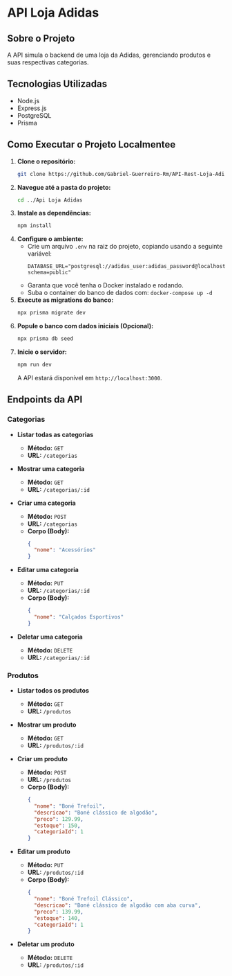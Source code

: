 # API Loja Adidas

## Sobre o Projeto

 A API simula o backend de uma loja da Adidas, gerenciando produtos e suas respectivas categorias.

## Tecnologias Utilizadas

* Node.js
* Express.js
* PostgreSQL
* Prisma

## Como Executar o Projeto Localmentee

1.  **Clone o repositório:**
    ```bash
    git clone https://github.com/Gabriel-Guerreiro-Rm/API-Rest-Loja-Adidas.git
    ```
2.  **Navegue até a pasta do projeto:**
    ```bash
    cd ../Api Loja Adidas
    ```
3.  **Instale as dependências:**
    ```bash
    npm install
    ```
4.  **Configure o ambiente:**
    * Crie um arquivo `.env` na raiz do projeto, copiando usando a seguinte variável:
        ```env
        DATABASE_URL="postgresql://adidas_user:adidas_password@localhost:5432/adidas_db?schema=public"
        ```
    * Garanta que você tenha o Docker instalado e rodando.
    * Suba o container do banco de dados com: `docker-compose up -d`
5.  **Execute as migrations do banco:**
    ```bash
    npx prisma migrate dev
    ```
6.  **Popule o banco com dados iniciais (Opcional):**
    ```bash
    npx prisma db seed
    ```
7.  **Inicie o servidor:**
    ```bash
    npm run dev
    ```
    A API estará disponível em `http://localhost:3000`.

## Endpoints da API

### Categorias

* **Listar todas as categorias**
    * **Método:** `GET`
    * **URL:** `/categorias`

* **Mostrar uma categoria**
    * **Método:** `GET`
    * **URL:** `/categorias/:id`

* **Criar uma categoria**
    * **Método:** `POST`
    * **URL:** `/categorias`
    * **Corpo (Body):**
        ```json
        {
          "nome": "Acessórios"
        }
        ```

* **Editar uma categoria**
    * **Método:** `PUT`
    * **URL:** `/categorias/:id`
    * **Corpo (Body):**
        ```json
        {
          "nome": "Calçados Esportivos"
        }
        ```

* **Deletar uma categoria**
    * **Método:** `DELETE`
    * **URL:** `/categorias/:id`

### Produtos

* **Listar todos os produtos**
    * **Método:** `GET`
    * **URL:** `/produtos`

* **Mostrar um produto**
    * **Método:** `GET`
    * **URL:** `/produtos/:id`

* **Criar um produto**
    * **Método:** `POST`
    * **URL:** `/produtos`
    * **Corpo (Body):**
        ```json
        {
          "nome": "Boné Trefoil",
          "descricao": "Boné clássico de algodão",
          "preco": 129.99,
          "estoque": 150,
          "categoriaId": 1
        }
        ```

* **Editar um produto**
    * **Método:** `PUT`
    * **URL:** `/produtos/:id`
    * **Corpo (Body):**
        ```json
        {
          "nome": "Boné Trefoil Clássico",
          "descricao": "Boné clássico de algodão com aba curva",
          "preco": 139.99,
          "estoque": 140,
          "categoriaId": 1
        }
        ```

* **Deletar um produto**
    * **Método:** `DELETE`
    * **URL:** `/produtos/:id`